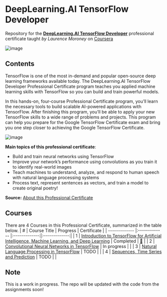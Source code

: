 # DeepLearning.AI TensorFlow Developer
Repository for the [**DeepLearning.AI TensorFlow Developer**](https://www.coursera.org/professional-certificates/tensorflow-in-practice) professional certificate taught *by Laurence Moroney* on [Coursera](https://www.coursera.org/)

![image](https://user-images.githubusercontent.com/8168416/160711484-31b450d9-d93c-4fb4-9f86-441a952d28e2.png)

## Contents
TensorFlow is one of the most in-demand and popular open-source deep learning frameworks available today. The DeepLearning.AI TensorFlow Developer Professional Certificate program teaches you applied machine learning skills with TensorFlow so you can build and train powerful models. 

In this hands-on, four-course Professional Certificate program, you’ll learn the necessary tools to build scalable AI-powered applications with TensorFlow. After finishing this program, you’ll be able to apply your new TensorFlow skills to a wide range of problems and projects. This program can help you prepare for the Google TensorFlow Certificate exam and bring you one step closer to achieving the Google TensorFlow Certificate.

![image](https://user-images.githubusercontent.com/8168416/162971563-a15c651e-178a-443d-a655-9a2d3ad07200.png)

**Main topics of this professional certificate**:
- Build and train neural networks using TensorFlow
- Improve your network’s performance using convolutions as you train it to identify real-world images
- Teach machines to understand, analyze, and respond to human speech with natural language processing systems
- Process text, represent sentences as vectors, and train a model to create original poetry!

**Source:** [About this Professional Certificate](https://www.coursera.org/professional-certificates/tensorflow-in-practice)

## Courses
There are 4 Courses in this Professional Certificate, summarized in the table below.
| # | Course Title | Progress | Certificate |
| ------------- |:------------- |:-------------:|:-------------:|
| 1  | [Introduction to TensorFlow for Artificial Intelligence, Machine Learning, and Deep Learning](https://www.coursera.org/learn/introduction-tensorflow?specialization=tensorflow-in-practice) | Completed | [:link:](https://www.coursera.org/account/accomplishments/certificate/E7VNGPNLU36B) |
| 2  | [Convolutional Neural Networks in TensorFlow](https://www.coursera.org/learn/convolutional-neural-networks-tensorflow?specialization=tensorflow-in-practice) | In progress | |
| 3  | [Natural Language Processing in TensorFlow](https://www.coursera.org/learn/natural-language-processing-tensorflow?specialization=tensorflow-in-practice) | TODO | |
| 4  | [Sequences, Time Series and Prediction](https://www.coursera.org/learn/tensorflow-sequences-time-series-and-prediction?specialization=tensorflow-in-practice)  | TODO | |

## Note
This is a work in progress. The repo will be updated with the code from the assignments soon!
